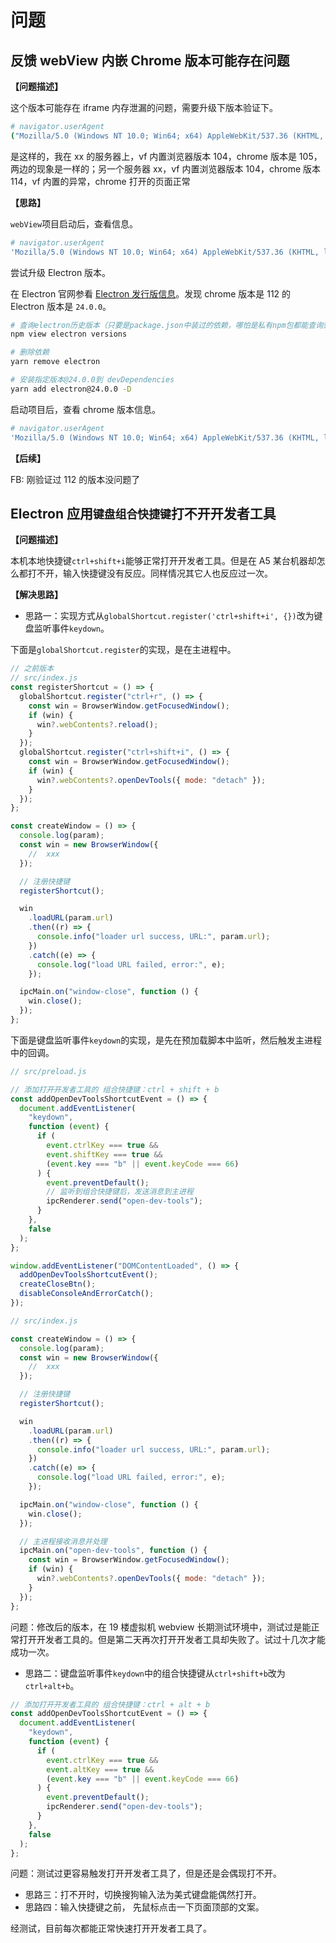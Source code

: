 # 问题

## 反馈 webView 内嵌 Chrome 版本可能存在问题

**【问题描述】**

这个版本可能存在 iframe 内存泄漏的问题，需要升级下版本验证下。

```bash
# navigator.userAgent
("Mozilla/5.0 (Windows NT 10.0; Win64; x64) AppleWebKit/537.36 (KHTML, like Gecko) WebView/1.0.0 Chrome/104.0.5112.124 Electron/20.3.12 Safari/537.36");
```

是这样的，我在 xx 的服务器上，vf 内置浏览器版本 104，chrome 版本是 105，两边的现象是一样的；另一个服务器 xx，vf 内置浏览器版本 104，chrome 版本 114，vf 内置的异常，chrome 打开的页面正常

**【思路】**

`webView`项目启动后，查看信息。

```bash
# navigator.userAgent
'Mozilla/5.0 (Windows NT 10.0; Win64; x64) AppleWebKit/537.36 (KHTML, like Gecko) WebView/1.0.0 Chrome/104.0.5112.124 Electron/20.3.12 Safari/537.36'
```

尝试升级 Electron 版本。

在 Electron 官网参看 [Electron 发行版信息](https://www.electronjs.org/zh/docs/latest/tutorial/electron-timelines)。发现 chrome 版本是 112 的 Electron 版本是 `24.0.0`。

```bash
# 查询electron历史版本（只要是package.json中装过的依赖，哪怕是私有npm包都能查询到）
npm view electron versions

# 删除依赖
yarn remove electron

# 安装指定版本@24.0.0到 devDependencies
yarn add electron@24.0.0 -D
```

启动项目后，查看 chrome 版本信息。

```bash
# navigator.userAgent
'Mozilla/5.0 (Windows NT 10.0; Win64; x64) AppleWebKit/537.36 (KHTML, like Gecko) WebView/1.0.0 Chrome/112.0.5615.49 Electron/24.0.0 Safari/537.36'
```

**【后续】**

FB: 刚验证过 112 的版本没问题了

## Electron 应用`键盘组合快捷键`打不开开发者工具

**【问题描述】**

本机本地快捷键`ctrl+shift+i`能够正常打开开发者工具。但是在 A5 某台机器却怎么都打不开，输入快捷键没有反应。同样情况其它人也反应过一次。

**【解决思路】**

- 思路一：实现方式从`globalShortcut.register('ctrl+shift+i', {})`改为键盘监听事件`keydown`。

下面是`globalShortcut.register`的实现，是在主进程中。

```js
// 之前版本
// src/index.js
const registerShortcut = () => {
  globalShortcut.register("ctrl+r", () => {
    const win = BrowserWindow.getFocusedWindow();
    if (win) {
      win?.webContents?.reload();
    }
  });
  globalShortcut.register("ctrl+shift+i", () => {
    const win = BrowserWindow.getFocusedWindow();
    if (win) {
      win?.webContents?.openDevTools({ mode: "detach" });
    }
  });
};

const createWindow = () => {
  console.log(param);
  const win = new BrowserWindow({
    //  xxx
  });

  // 注册快捷键
  registerShortcut();

  win
    .loadURL(param.url)
    .then((r) => {
      console.info("loader url success, URL:", param.url);
    })
    .catch((e) => {
      console.log("load URL failed, error:", e);
    });

  ipcMain.on("window-close", function () {
    win.close();
  });
};
```

下面是键盘监听事件`keydown`的实现，是先在预加载脚本中监听，然后触发主进程中的回调。

```js
// src/preload.js

// 添加打开开发者工具的 组合快捷键：ctrl + shift + b
const addOpenDevToolsShortcutEvent = () => {
  document.addEventListener(
    "keydown",
    function (event) {
      if (
        event.ctrlKey === true &&
        event.shiftKey === true &&
        (event.key === "b" || event.keyCode === 66)
      ) {
        event.preventDefault();
        // 监听到组合快捷键后，发送消息到主进程
        ipcRenderer.send("open-dev-tools");
      }
    },
    false
  );
};

window.addEventListener("DOMContentLoaded", () => {
  addOpenDevToolsShortcutEvent();
  createCloseBtn();
  disableConsoleAndErrorCatch();
});
```

```js
// src/index.js

const createWindow = () => {
  console.log(param);
  const win = new BrowserWindow({
    //  xxx
  });

  // 注册快捷键
  registerShortcut();

  win
    .loadURL(param.url)
    .then((r) => {
      console.info("loader url success, URL:", param.url);
    })
    .catch((e) => {
      console.log("load URL failed, error:", e);
    });

  ipcMain.on("window-close", function () {
    win.close();
  });

  // 主进程接收消息并处理
  ipcMain.on("open-dev-tools", function () {
    const win = BrowserWindow.getFocusedWindow();
    if (win) {
      win?.webContents?.openDevTools({ mode: "detach" });
    }
  });
};
```

问题：修改后的版本，在 19 楼虚拟机 webview 长期测试环境中，测试过是能正常打开开发者工具的。但是第二天再次打开开发者工具却失败了。试过十几次才能成功一次。

- 思路二：键盘监听事件`keydown`中的组合快捷键从`ctrl+shift+b`改为`ctrl+alt+b`。

```js
// 添加打开开发者工具的 组合快捷键：ctrl + alt + b
const addOpenDevToolsShortcutEvent = () => {
  document.addEventListener(
    "keydown",
    function (event) {
      if (
        event.ctrlKey === true &&
        event.altKey === true &&
        (event.key === "b" || event.keyCode === 66)
      ) {
        event.preventDefault();
        ipcRenderer.send("open-dev-tools");
      }
    },
    false
  );
};
```

问题：测试过更容易触发打开开发者工具了，但是还是会偶现打不开。

- 思路三：打不开时，切换搜狗输入法为美式键盘能偶然打开。
- 思路四：输入快捷键之前， 先鼠标点击一下页面顶部的文案。

经测试，目前每次都能正常快速打开开发者工具了。
